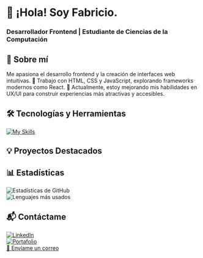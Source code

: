 # 👋 ¡Hola! Soy Fabricio.
### Desarrollador Frontend | Estudiante de Ciencias de la Computación

## 🚀 Sobre mí  
Me apasiona el desarrollo frontend y la creación de interfaces web intuitivas. 
📌 Trabajo con HTML, CSS y JavaScript, explorando frameworks modernos como React. 
🎯 Actualmente, estoy mejorando mis habilidades en UX/UI para construir experiencias más atractivas y accesibles.  

## 🛠️ Tecnologías y Herramientas  
[![My Skills](https://skillicons.dev/icons?i=git,html,css,tailwind,js,react)](https://skillicons.dev)

## 💡 Proyectos Destacados 

## 📊 Estadísticas  
![Estadísticas de GitHub](https://github-readme-stats.vercel.app/api?username=tuusuario&show_icons=true&theme=radical)  
![Lenguajes más usados](https://github-readme-stats.vercel.app/api/top-langs/?username=tuusuario&layout=compact&theme=radical) 

## 📬 Contáctame  
[![LinkedIn](https://img.shields.io/badge/-LinkedIn-0077B5?style=flat&logo=linkedin&logoColor=white)](www.linkedin.com/in/fabricio-alonso-lanche-pacsi-16a5472ba)  
[![Portafolio](https://img.shields.io/badge/-Portafolio-000?style=flat&logo=web)](https://tusitio.com)  
[📧 Envíame un correo](mailto:lanchefabricioalonso@gmail.com)  

